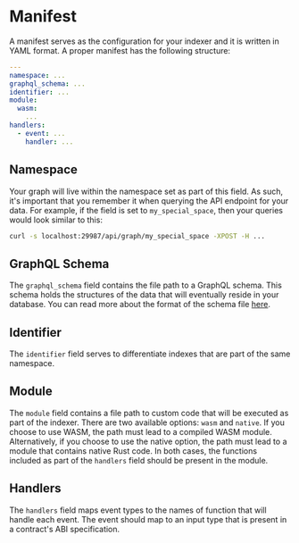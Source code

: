 # Manifest

A manifest serves as the configuration for your indexer and it is written in YAML format. A proper manifest has the following structure:

```yaml
---
namespace: ...
graphql_schema: ...
identifier: ...
module:
  wasm:
    ...
handlers:
  - event: ...
    handler: ...
```

## Namespace

Your graph will live within the namespace set as part of this field. As such, it's important that you remember it when querying the API endpoint for your data. For example, if the field is set to `my_special_space`, then your queries would look similar to this:

```sh
curl -s localhost:29987/api/graph/my_special_space -XPOST -H ...
```

## GraphQL Schema

The `graphql_schema` field contains the file path to a GraphQL schema. This schema holds the structures of the data that will eventually reside in your database. You can read more about the format of the schema file [here](schema.md).

## Identifier

The `identifier` field serves to differentiate indexes that are part of the same namespace.

## Module

The `module` field contains a file path to custom code that will be executed as part of the indexer. There are two available options: `wasm` and `native`. If you choose to use WASM, the path must lead to a compiled WASM module. Alternatively, if you choose to use the native option, the path must lead to a module that contains native Rust code. In both cases, the functions included as part of the `handlers` field should be present in the module.

## Handlers

The `handlers` field maps event types to the names of function that will handle each event. The event should map to an input type that is present in a contract's ABI specification.
